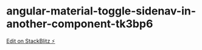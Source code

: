 # angular-material-toggle-sidenav-in-another-component-tk3bp6

[Edit on StackBlitz ⚡️](https://stackblitz.com/edit/angular-material-toggle-sidenav-in-another-component-tk3bp6)